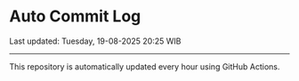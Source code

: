 # Auto Commit Log

Last updated: Tuesday, 19-08-2025 20:25 WIB

---

This repository is automatically updated every hour using GitHub Actions.
